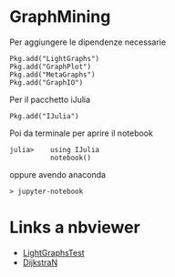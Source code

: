 # GraphMining

Per aggiungere le dipendenze necessarie
```
Pkg.add("LightGraphs")
Pkg.add("GraphPlot")
Pkg.add("MetaGraphs")
Pkg.add("GraphIO")
```

Per il pacchetto iJulia

```
Pkg.add("IJulia")
```

Poi da terminale per aprire il notebook

```
julia>    using IJulia
          notebook()
```

oppure avendo anaconda
```
> jupyter-notebook
```
# Links a nbviewer
- [LightGraphsTest](http://nbviewer.jupyter.org/github/mameli/GraphMining/blob/master/LightGraphsTest.ipynb)
- [DijkstraN](http://nbviewer.jupyter.org/github/mameli/GraphMining/blob/master/DijkstraN.ipynb)
